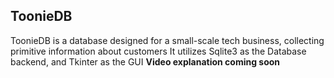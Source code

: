## ToonieDB ##
ToonieDB is a database designed for a small-scale tech business, collecting primitive information about customers
It utilizes Sqlite3 as the Database backend, and Tkinter as the GUI
__Video explanation coming soon__
